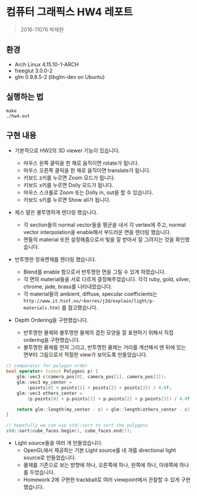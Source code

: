 # 컴퓨터 그래픽스 HW4 레포트
> 2016-11076 박재현


## 환경
* Arch Linux 4.15.10-1-ARCH
* freeglut 3.0.0-2
* glm 0.9.8.5-2 (libglm-dev on Ubuntu)

## 실행하는 법
```
make
./hw4.out
```

## 구현 내용

* 기본적으로 HW2의 3D viewer 기능이 있습니다.
    - 마우스 왼쪽 클릭을 한 채로 움직이면 rotate가 됩니다.
    - 마우스 오른쪽 클릭을 한 채로 움직이면 translate가 됩니다.
    - 키보드 z키를 누르면 Zoom 모드가 됩니다.
    - 키보드 x키를 누르면 Dolly 모드가 됩니다.
    - 마우스 스크롤로 Zoom 또는 Dolly in, out을 할 수 있습니다.
    - 키보드 s키를 누르면 Show all가 됩니다.

* 체스 말은 불투명하게 렌더링 했습니다.
    - 각 section들의 normal vector들을 평균을 내서 각 vertex에 주고, normal vector interpolation을 enable해서 부드러운 면을 렌더링 했습니다.
    - 면들의 material 또한 설정해줌으로서 빛을 잘 받아서 잘 그려지는 것을 확인했습니다.

* 반투명한 정육면체를 렌더링 했습니다.
    - Blend를 enable 함으로서 반투명한 면을 그릴 수 있게 하였습니다.
    - 각 면의 material들을 서로 다르게 결정해주었습니다. 각각 ruby, gold, silver, chrome, jade, brass를 나타내었습니다.
    - 각 material들의 ambient, diffuse, specular coefficients는 `http://www.it.hiof.no/~borres/j3d/explain/light/p-materials.html` 를 참고했습니다.

* Depth Ordering을 구현했습니다.
    - 반투명한 물체와 불투명한 물체의 겹친 모양을 잘 표현하기 위해서 직접 ordering을 구현했습니다.
    - 불투명한 물체를 먼저 그리고, 반투명한 물체는 거리를 계산해서 맨 뒤에 있는 면부터 그림으로서 적절한 view가 보이도록 만들었습니다.

```c++
// comparator for polygon order
bool operator< (const Polygon& p) {
    glm::vec3 c(camera_pos[0], camera_pos[1], camera_pos[2]);
    glm::vec3 my_center =
        (points[0] + points[1] + points[2] + points[3]) / 4.0f;
    glm::vec3 others_center =
        (p.points[0] + p.points[1] + p.points[2] + p.points[3]) / 4.0f;

    return glm::length(my_center - c) > glm::length(others_center - c);
}

// hopefully we can use std::sort to sort the polygons
std::sort(cube_faces.begin(), cube_faces.end());
```

* Light source들을 여러 개 만들었습니다.
    - OpenGL에서 제공하는 기본 Light source를 네 개를 directional light source로 만들었습니다.
    - 물체를 기준으로 보는 방향에 하나, 오른쪽에 하나, 왼쪽에 하나, 아래쪽에 하나를 두었습니다.
    - Homework 2에 구현한 trackball로 여러 viewpoint에서 관찰할 수 있게 구현했습니다.
